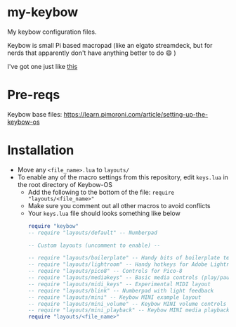 # my-keybow
My keybow configuration files.

Keybow is small Pi based macropad (like an elgato streamdeck, but for nerds that apparently don't have anything better to do :smile: )

I've got one just like [this](https://shop.pimoroni.com/products/keybow?variant=21246333190227)

# Pre-reqs

 Keybow base files: https://learn.pimoroni.com/article/setting-up-the-keybow-os
 
 # Installation
 
 - Move any `<file_name>.lua` to `layouts/`
 - To enable any of the macro settings from this repository, edit `keys.lua` in the root directory of Keybow-OS
   - Add the following to the bottom of the file: `require "layouts/<file_name>"`
   - Make sure you comment out all other macros to avoid conflicts
   - Your `keys.lua` file should looks something like below
      ```lua
      require "keybow"
      -- require "layouts/default" -- Numberpad

      -- Custom layouts (uncomment to enable) --

      -- require "layouts/boilerplate" -- Handy bits of boilerplate text like Lorem Ipsum
      -- require "layouts/lightroom" -- Handy hotkeys for Adobe Lightroom Classic CC
      -- require "layouts/pico8" -- Controls for Pico-8
      -- require "layouts/mediakeys" -- Basic media controls (play/pause, volume etc)
      -- require "layouts/midi_keys" -- Experimental MIDI layout
      -- require "layouts/blink" -- Numberpad with light feedback
      -- require "layouts/mini" -- Keybow MINI example layout
      -- require "layouts/mini_volume" -- Keybow MINI volume controls
      -- require "layouts/mini_playback" -- Keybow MINI media playback controls
      require "layouts/<file_name>"

      ```
  
